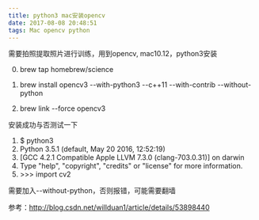 ```yaml
---
title: python3 mac安装opencv
date: 2017-08-08 20:48:51
tags: Mac opencv python
---
```


需要拍照提取照片进行训练，用到opencv, mac10.12，python3安装

0. brew tap homebrew/science  

1. brew install opencv3 --with-python3 --c++11 --with-contrib  --without-python
2. brew link --force opencv3  

安装成功与否测试一下

1. $ python3  
2. Python 3.5.1 (default, May 20 2016, 12:52:19)  
3. [GCC 4.2.1 Compatible Apple LLVM 7.3.0 (clang-703.0.31)] on darwin  
4. Type "help", "copyright", "credits" or "license" for more information.  
5. \>>> import cv2  

需要加入--without-python，否则报错，可能需要翻墙

参考：http://blog.csdn.net/willduan1/article/details/53898440